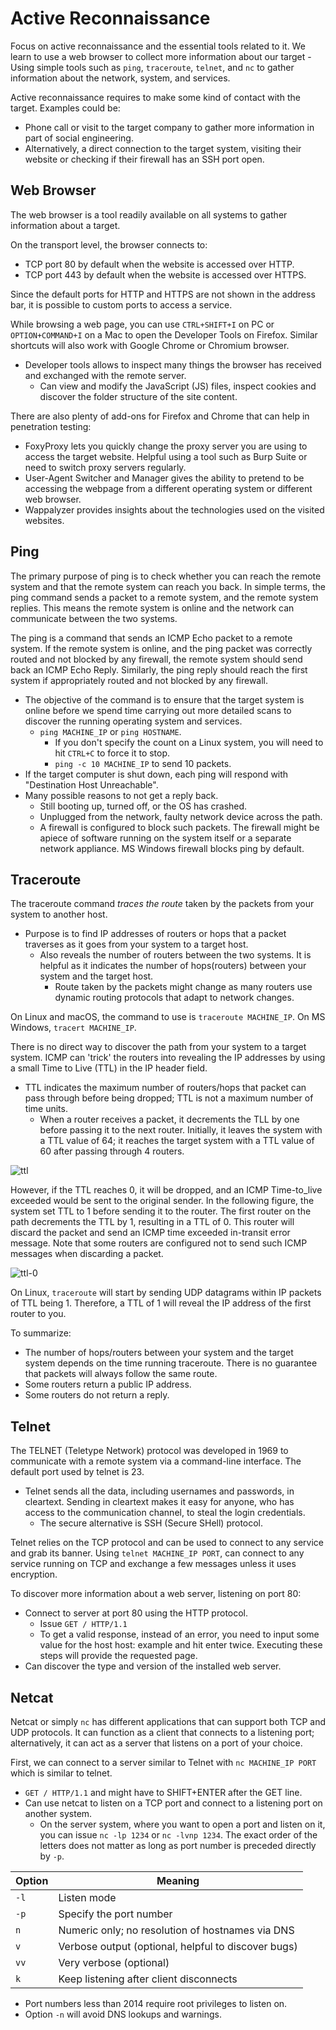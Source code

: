 # Active Reconnaissance

Focus on active reconnaissance and the essential tools related to it. We learn to use a web browser to collect more information about our target - Using simple tools such as `ping`, `traceroute`, `telnet`, and `nc` to gather information about the network, system, and services.

Active reconnaissance requires to make some kind of contact with the target. Examples could be:

* Phone call or visit to the target company to gather more information in part of social engineering.
* Alternatively, a direct connection to the target system, visiting their website or checking if their firewall has an SSH port open.

## Web Browser

The web browser is a tool readily available on all systems to gather information about a target.

On the transport level, the browser connects to:

* TCP port 80 by default when the website is accessed over HTTP.
* TCP port 443 by default when the website is accessed over HTTPS.

Since the default ports for HTTP and HTTPS are not shown in the address bar, it is possible to custom ports to access a service.

While browsing a web page, you can use `CTRL+SHIFT+I` on PC or `OPTION+COMMAND+I` on a Mac to open the Developer Tools on Firefox. Similar shortcuts will also work with Google Chrome or Chromium browser.

* Developer tools allows to inspect many things the browser has received and exchanged with the remote server.
  * Can view and modify the JavaScript (JS) files, inspect cookies and discover the folder structure of the site content.

There are also plenty of add-ons for Firefox and Chrome that can help in penetration testing:

* FoxyProxy lets you quickly change the proxy server you are using to access the target website. Helpful using a tool such as Burp Suite or need to switch proxy servers regularly.
* User-Agent Switcher and Manager gives the ability to pretend to be accessing the webpage from a different operating system or different web browser.
* Wappalyzer provides insights about the technologies used on the visited websites.

## Ping

The primary purpose of ping is to check whether you can reach the remote system and that the remote system can reach you back. In simple terms, the ping command sends a packet to a remote system, and the remote system replies. This means the remote system is online and the network can communicate between the two systems.

The ping is a command that sends an ICMP Echo packet to a remote system. If the remote system is online, and the ping packet was correctly routed and not blocked by any firewall, the remote system should send back an ICMP Echo Reply. Similarly, the ping reply should reach the first system if appropriately routed and not blocked by any firewall.

* The objective of the command is to ensure that the target system is online before we spend time carrying out more detailed scans to discover the running operating system and services.
  * `ping MACHINE_IP` or `ping HOSTNAME`.
    * If you don't specify the count on a Linux system, you will need to hit `CTRL+C` to force it to stop.
    * `ping -c 10 MACHINE_IP` to send 10 packets.
* If the target computer is shut down, each ping will respond with "Destination Host Unreachable".
* Many possible reasons to not get a reply back.
  * Still booting up, turned off, or the OS has crashed.
  * Unplugged from the network, faulty network device across the path.
  * A firewall is configured to block such packets. The firewall might be apiece of software running on the system itself or a separate network appliance. MS Windows firewall blocks ping by default.

## Traceroute

The traceroute command _traces the route_ taken by the packets from your system to another host.

* Purpose is to find IP addresses of routers or hops that a packet traverses as it goes from your system to a target host.
  * Also reveals the number of routers between the two systems. It is helpful as it indicates the number of hops(routers) between your system and the target host.
    * Route taken by the packets might change as many routers use dynamic routing protocols that adapt to network changes.

On Linux and macOS, the command to use is `traceroute MACHINE_IP`. On MS Windows, `tracert MACHINE_IP`.

There is no direct way to discover the path from your system to a target system. ICMP can 'trick' the routers into revealing the IP addresses by using a small Time to Live (TTL) in the IP header field.

* TTL indicates the maximum number of routers/hops that packet can pass through before being dropped; TTL is not a maximum number of time units.
  * When a router receives a packet, it decrements the TLL by one before passing it to the next router. Initially, it leaves the system with a TTL value of 64; it reaches the target system with a TTL value of 60 after passing through 4 routers.

![ttl](https://tryhackme-images.s3.amazonaws.com/user-uploads/5f04259cf9bf5b57aed2c476/room-content/e82c42dcfae78ac592a8d7843465d2d6.png)

However, if the TTL reaches 0, it will be dropped, and an ICMP Time-to\_live exceeded would be sent to the original sender. In the following figure, the system set TTL to 1 before sending it to the router. The first router on the path decrements the TTL by 1, resulting in a TTL of 0. This router will discard the packet and send an ICMP time exceeded in-transit error message. Note that some routers are configured not to send such ICMP messages when discarding a packet.

![ttl-0](https://tryhackme-images.s3.amazonaws.com/user-uploads/5f04259cf9bf5b57aed2c476/room-content/948388c823b156813fa30225c2fa3f05.png)

On Linux, `traceroute` will start by sending UDP datagrams within IP packets of TTL being 1. Therefore, a TTL of 1 will reveal the IP address of the first router to you.

To summarize:

* The number of hops/routers between your system and the target system depends on the time running traceroute. There is no guarantee that packets will always follow the same route.
* Some routers return a public IP address.
* Some routers do not return a reply.

## Telnet

The TELNET (Teletype Network) protocol was developed in 1969 to communicate with a remote system via a command-line interface. The default port used by telnet is 23.

* Telnet sends all the data, including usernames and passwords, in cleartext. Sending in cleartext makes it easy for anyone, who has access to the communication channel, to steal the login credentials.
  * The secure alternative is SSH (Secure SHell) protocol.

Telnet relies on the TCP protocol and can be used to connect to any service and grab its banner. Using `telnet MACHINE_IP PORT`, can connect to any service running on TCP and exchange a few messages unless it uses encryption.

To discover more information about a web server, listening on port 80:

* Connect to server at port 80 using the HTTP protocol.
  * Issue `GET / HTTP/1.1`
  * To get a valid response, instead of an error, you need to input some value for the host host: example and hit enter twice. Executing these steps will provide the requested page.
* Can discover the type and version of the installed web server.

## Netcat

Netcat or simply `nc` has different applications that can support both TCP and UDP protocols. It can function as a client that connects to a listening port; alternatively, it can act as a server that listens on a port of your choice.

First, we can connect to a server similar to Telnet with `nc MACHINE_IP PORT` which is similar to telnet.

* `GET / HTTP/1.1` and might have to SHIFT+ENTER after the GET line.
* Can use netcat to listen on a TCP port and connect to a listening port on another system.
  * On the server system, where you want to open a port and listen on it, you can issue `nc -lp 1234` or `nc -lvnp 1234`. The exact order of the letters does not matter as long as port number is preceded directly by `-p`.

| Option | Meaning                                             |
| ------ | --------------------------------------------------- |
| `-l`   | Listen mode                                         |
| `-p`   | Specify the port number                             |
| `n`    | Numeric only; no resolution of hostnames via DNS    |
| `v`    | Verbose output (optional, helpful to discover bugs) |
| `vv`   | Very verbose (optional)                             |
| `k`    | Keep listening after client disconnects             |

* Port numbers less than 2014 require root privileges to listen on.
* Option `-n` will avoid DNS lookups and warnings.
